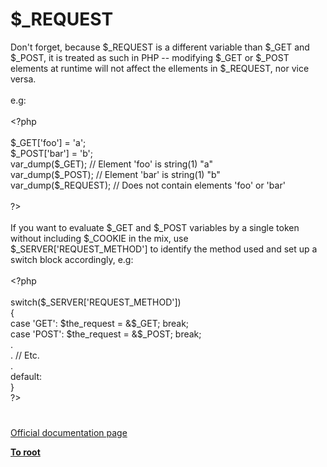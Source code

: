 # $_REQUEST




<div class="phpcode"><span class="html">
Don&apos;t forget, because $_REQUEST is a different variable than $_GET and $_POST, it is treated as such in PHP -- modifying $_GET or $_POST elements at runtime will not affect the ellements in $_REQUEST, nor vice versa.<br><br>e.g:<br><br><span class="default">&lt;?php<br><br>$_GET</span><span class="keyword">[</span><span class="string">&apos;foo&apos;</span><span class="keyword">] = </span><span class="string">&apos;a&apos;</span><span class="keyword">;<br></span><span class="default">$_POST</span><span class="keyword">[</span><span class="string">&apos;bar&apos;</span><span class="keyword">] = </span><span class="string">&apos;b&apos;</span><span class="keyword">;<br></span><span class="default">var_dump</span><span class="keyword">(</span><span class="default">$_GET</span><span class="keyword">); </span><span class="comment">// Element &apos;foo&apos; is string(1) &quot;a&quot;<br></span><span class="default">var_dump</span><span class="keyword">(</span><span class="default">$_POST</span><span class="keyword">); </span><span class="comment">// Element &apos;bar&apos; is string(1) &quot;b&quot;<br></span><span class="default">var_dump</span><span class="keyword">(</span><span class="default">$_REQUEST</span><span class="keyword">); </span><span class="comment">// Does not contain elements &apos;foo&apos; or &apos;bar&apos;<br><br></span><span class="default">?&gt;<br></span><br>If you want to evaluate $_GET and $_POST variables by a single token without including $_COOKIE in the mix, use&#xA0; $_SERVER[&apos;REQUEST_METHOD&apos;] to identify the method used and set up a switch block accordingly, e.g:<br><br><span class="default">&lt;?php<br><br></span><span class="keyword">switch(</span><span class="default">$_SERVER</span><span class="keyword">[</span><span class="string">&apos;REQUEST_METHOD&apos;</span><span class="keyword">])<br>{<br>case </span><span class="string">&apos;GET&apos;</span><span class="keyword">: </span><span class="default">$the_request </span><span class="keyword">= &amp;</span><span class="default">$_GET</span><span class="keyword">; break;<br>case </span><span class="string">&apos;POST&apos;</span><span class="keyword">: </span><span class="default">$the_request </span><span class="keyword">= &amp;</span><span class="default">$_POST</span><span class="keyword">; break;<br>.<br>. </span><span class="comment">// Etc.<br></span><span class="keyword">.<br>default:<br>}<br></span><span class="default">?&gt;</span>
</span>
</div>
  

#

[Official documentation page](https://www.php.net/manual/en/reserved.variables.request.php)

**[To root](/README.md)**